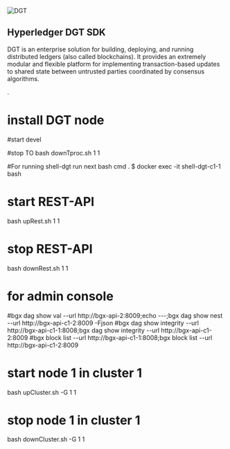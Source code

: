 ![DGT](bgx/images/logo-dgt.png)

Hyperledger DGT SDK
-------------

DGT is an enterprise solution for building, deploying, and
running distributed ledgers (also called blockchains). It provides an extremely
modular and flexible platform for implementing transaction-based updates to
shared state between untrusted parties coordinated by consensus algorithms.

.
# install DGT node

#start devel 

#stop TO 
bash downTproc.sh 1 1

#For running shell-dgt run next bash cmd .
$ docker exec -it shell-dgt-c1-1 bash

# start REST-API 
bash upRest.sh 1 1  
# stop REST-API
bash downRest.sh 1 1

# for admin console
#bgx dag show val --url http://bgx-api-2:8009;echo ---;bgx dag show nest --url http://bgx-api-c1-2:8009 -Fjson
#bgx dag show integrity --url http://bgx-api-c1-1:8008;bgx dag show integrity --url http://bgx-api-c1-2:8009
#bgx block list --url http://bgx-api-c1-1:8008;bgx block list --url http://bgx-api-c1-2:8009
#



# start node 1 in cluster 1
bash upCluster.sh -G 1 1 
# stop node 1 in cluster 1
bash downCluster.sh -G 1 1


